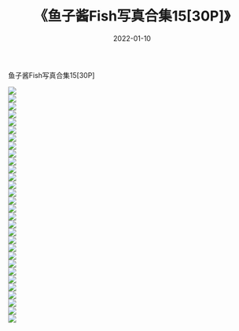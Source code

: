 ﻿---
layout: post
title:  《鱼子酱Fish写真合集15[30P]》
date:   2022-01-10
img: http://pic.660000.xyz/1:/性感/2022/鱼子酱Fish写真合集15[30P]/000.jpg
categories: [美女, 清纯, 唯美]
---

鱼子酱Fish写真合集15[30P]

  ![](http://pic.660000.xyz/1:/性感/2022/鱼子酱Fish写真合集15[30P]/001.jpg) <br> ![](http://pic.660000.xyz/1:/性感/2022/鱼子酱Fish写真合集15[30P]/002.jpg) <br> ![](http://pic.660000.xyz/1:/性感/2022/鱼子酱Fish写真合集15[30P]/003.jpg) <br> ![](http://pic.660000.xyz/1:/性感/2022/鱼子酱Fish写真合集15[30P]/004.jpg) <br> ![](http://pic.660000.xyz/1:/性感/2022/鱼子酱Fish写真合集15[30P]/005.jpg) <br> ![](http://pic.660000.xyz/1:/性感/2022/鱼子酱Fish写真合集15[30P]/006.jpg) <br> ![](http://pic.660000.xyz/1:/性感/2022/鱼子酱Fish写真合集15[30P]/007.jpg) <br> ![](http://pic.660000.xyz/1:/性感/2022/鱼子酱Fish写真合集15[30P]/008.jpg) <br> ![](http://pic.660000.xyz/1:/性感/2022/鱼子酱Fish写真合集15[30P]/009.jpg) <br> ![](http://pic.660000.xyz/1:/性感/2022/鱼子酱Fish写真合集15[30P]/010.jpg) <br> ![](http://pic.660000.xyz/1:/性感/2022/鱼子酱Fish写真合集15[30P]/011.jpg) <br> ![](http://pic.660000.xyz/1:/性感/2022/鱼子酱Fish写真合集15[30P]/012.jpg) <br> ![](http://pic.660000.xyz/1:/性感/2022/鱼子酱Fish写真合集15[30P]/013.jpg) <br> ![](http://pic.660000.xyz/1:/性感/2022/鱼子酱Fish写真合集15[30P]/014.jpg) <br> ![](http://pic.660000.xyz/1:/性感/2022/鱼子酱Fish写真合集15[30P]/015.jpg) <br> ![](http://pic.660000.xyz/1:/性感/2022/鱼子酱Fish写真合集15[30P]/016.jpg) <br> ![](http://pic.660000.xyz/1:/性感/2022/鱼子酱Fish写真合集15[30P]/017.jpg) <br> ![](http://pic.660000.xyz/1:/性感/2022/鱼子酱Fish写真合集15[30P]/018.jpg) <br> ![](http://pic.660000.xyz/1:/性感/2022/鱼子酱Fish写真合集15[30P]/019.jpg) <br> ![](http://pic.660000.xyz/1:/性感/2022/鱼子酱Fish写真合集15[30P]/020.jpg) <br> ![](http://pic.660000.xyz/1:/性感/2022/鱼子酱Fish写真合集15[30P]/021.jpg) <br> ![](http://pic.660000.xyz/1:/性感/2022/鱼子酱Fish写真合集15[30P]/022.jpg) <br> ![](http://pic.660000.xyz/1:/性感/2022/鱼子酱Fish写真合集15[30P]/023.jpg) <br> ![](http://pic.660000.xyz/1:/性感/2022/鱼子酱Fish写真合集15[30P]/024.jpg) <br> ![](http://pic.660000.xyz/1:/性感/2022/鱼子酱Fish写真合集15[30P]/025.jpg) <br> ![](http://pic.660000.xyz/1:/性感/2022/鱼子酱Fish写真合集15[30P]/026.jpg) <br> ![](http://pic.660000.xyz/1:/性感/2022/鱼子酱Fish写真合集15[30P]/027.jpg) <br> ![](http://pic.660000.xyz/1:/性感/2022/鱼子酱Fish写真合集15[30P]/028.jpg) <br> ![](http://pic.660000.xyz/1:/性感/2022/鱼子酱Fish写真合集15[30P]/029.jpg) <br> ![](http://pic.660000.xyz/1:/性感/2022/鱼子酱Fish写真合集15[30P]/030.jpg) <br>